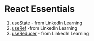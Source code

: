 # React Essentials

1. [useState](https://m-soro.github.io/ReactUseStateLinkedIN/) - from LinkedIn Learning
2. [useRef](https://m-soro.github.io/ReactUseRefLinkedIN/) -from LinkedIn Learning
3. [useReducer](https://m-soro.github.io/ReactUseReducerLinkedIN/) - from LinkedIn Learning
